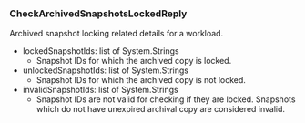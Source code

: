 ### CheckArchivedSnapshotsLockedReply
Archived snapshot locking related details for a workload.

- lockedSnapshotIds: list of System.Strings
  - Snapshot IDs for which the archived copy is locked.
- unlockedSnapshotIds: list of System.Strings
  - Snapshot IDs for which the archived copy is not locked.
- invalidSnapshotIds: list of System.Strings
  - Snapshot IDs are not valid for checking if they are locked. Snapshots which do not have unexpired archival copy are considered invalid.
